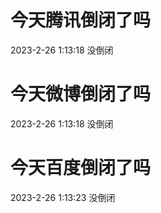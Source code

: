 # 今天腾讯倒闭了吗

2023-2-26 1:13:18 没倒闭

# 今天微博倒闭了吗

2023-2-26 1:13:18 没倒闭

# 今天百度倒闭了吗

2023-2-26 1:13:23 没倒闭

